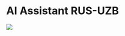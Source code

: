 # AI Assistant RUS-UZB

![](https://drive.google.com/file/d/1pjTVpfEmXoQMdlv3k5sG4Xbi1XsJrfwC/view?usp=drive_link)
